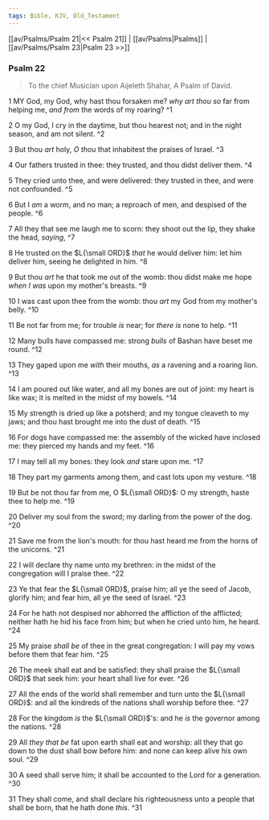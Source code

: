 ```yaml
---
tags: Bible, KJV, Old_Testament
---
```


[[av/Psalms/Psalm 21|<< Psalm 21]] | [[av/Psalms|Psalms]] | [[av/Psalms/Psalm 23|Psalm 23 >>]]

### Psalm 22

> To the chief Musician upon Aijeleth Shahar, A Psalm of David.

1 MY God, my God, why hast thou forsaken me? _why_ _art_ _thou_ _so_ far from helping me, _and_ _from_ the words of my roaring? ^1

2 O my God, I cry in the daytime, but thou hearest not; and in the night season, and am not silent. ^2

3 But thou _art_ holy, _O_ _thou_ that inhabitest the praises of Israel. ^3

4 Our fathers trusted in thee: they trusted, and thou didst deliver them. ^4

5 They cried unto thee, and were delivered: they trusted in thee, and were not confounded. ^5

6 But I _am_ a worm, and no man; a reproach of men, and despised of the people. ^6

7 All they that see me laugh me to scorn: they shoot out the lip, they shake the head, _saying_, ^7

8 He trusted on the $L{\small ORD}$ _that_ he would deliver him: let him deliver him, seeing he delighted in him. ^8

9 But thou _art_ he that took me out of the womb: thou didst make me hope _when_ _I_ _was_ upon my mother's breasts. ^9

10 I was cast upon thee from the womb: thou _art_ my God from my mother's belly. ^10

11 Be not far from me; for trouble _is_ near; for _there_ _is_ none to help. ^11

12 Many bulls have compassed me: strong _bulls_ of Bashan have beset me round. ^12

13 They gaped upon me _with_ their mouths, _as_ a ravening and a roaring lion. ^13

14 I am poured out like water, and all my bones are out of joint: my heart is like wax; it is melted in the midst of my bowels. ^14

15 My strength is dried up like a potsherd; and my tongue cleaveth to my jaws; and thou hast brought me into the dust of death. ^15

16 For dogs have compassed me: the assembly of the wicked have inclosed me: they pierced my hands and my feet. ^16

17 I may tell all my bones: they look _and_ stare upon me. ^17

18 They part my garments among them, and cast lots upon my vesture. ^18

19 But be not thou far from me, O $L{\small ORD}$: O my strength, haste thee to help me. ^19

20 Deliver my soul from the sword; my darling from the power of the dog. ^20

21 Save me from the lion's mouth: for thou hast heard me from the horns of the unicorns. ^21

22 I will declare thy name unto my brethren: in the midst of the congregation will I praise thee. ^22

23 Ye that fear the $L{\small ORD}$, praise him; all ye the seed of Jacob, glorify him; and fear him, all ye the seed of Israel. ^23

24 For he hath not despised nor abhorred the affliction of the afflicted; neither hath he hid his face from him; but when he cried unto him, he heard. ^24

25 My praise _shall_ _be_ of thee in the great congregation: I will pay my vows before them that fear him. ^25

26 The meek shall eat and be satisfied: they shall praise the $L{\small ORD}$ that seek him: your heart shall live for ever. ^26

27 All the ends of the world shall remember and turn unto the $L{\small ORD}$: and all the kindreds of the nations shall worship before thee. ^27

28 For the kingdom _is_ the $L{\small ORD}$'s: and he _is_ the governor among the nations. ^28

29 All _they_ _that_ _be_ fat upon earth shall eat and worship: all they that go down to the dust shall bow before him: and none can keep alive his own soul. ^29

30 A seed shall serve him; it shall be accounted to the Lord for a generation. ^30

31 They shall come, and shall declare his righteousness unto a people that shall be born, that he hath done _this_. ^31

